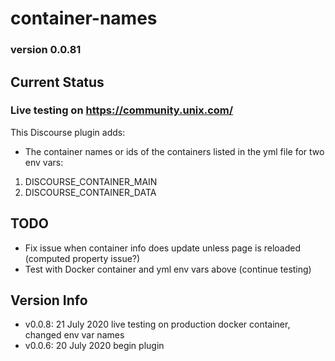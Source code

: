 # container-names

### version 0.0.81

## Current Status

### Live testing on https://community.unix.com/

This Discourse plugin adds:

- The container names or ids of the containers listed in the yml file for two env vars:

1.  DISCOURSE_CONTAINER_MAIN
2.  DISCOURSE_CONTAINER_DATA

## TODO

- Fix issue when container info does update unless page is reloaded (computed property issue?)
- Test with Docker container and yml env vars above (continue testing)

## Version Info

- v0.0.8: 21 July 2020 live testing on production docker container, changed env var names
- v0.0.6: 20 July 2020 begin plugin
